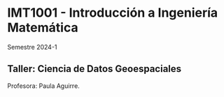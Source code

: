 # IMT1001 - Introducción a Ingeniería Matemática
Semestre 2024-1

## Taller: Ciencia de Datos Geoespaciales 

Profesora: Paula Aguirre.

